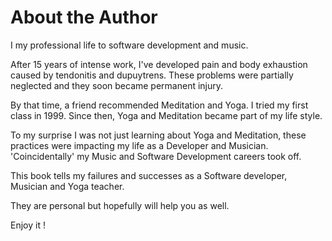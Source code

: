 # About the Author

I  my professional life to software development and music.

After 15 years of intense work, I've developed pain and body exhaustion caused by tendonitis and dupuytrens. These problems were partially neglected and they soon became permanent injury.

By that time, a friend recommended Meditation and Yoga. I tried my first class  in 1999. Since then, Yoga and Meditation became part of my life style. 

To my surprise I was not just learning about Yoga and Meditation, these practices were impacting my life as a Developer and Musician. 'Coincidentally' my Music and Software Development careers took off. 

This book tells my failures and successes as a Software developer, Musician and Yoga teacher.   

They are personal but hopefully will help you as well. 

Enjoy it !



 